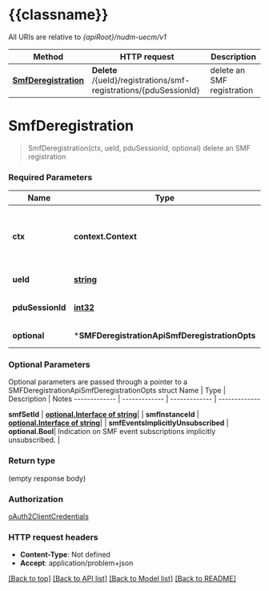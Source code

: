 # {{classname}}

All URIs are relative to *{apiRoot}/nudm-uecm/v1*

Method | HTTP request | Description
------------- | ------------- | -------------
[**SmfDeregistration**](SMFDeregistrationApi.md#SmfDeregistration) | **Delete** /{ueId}/registrations/smf-registrations/{pduSessionId} | delete an SMF registration

# **SmfDeregistration**
> SmfDeregistration(ctx, ueId, pduSessionId, optional)
delete an SMF registration

### Required Parameters

Name | Type | Description  | Notes
------------- | ------------- | ------------- | -------------
 **ctx** | **context.Context** | context for authentication, logging, cancellation, deadlines, tracing, etc.
  **ueId** | [**string**](.md)| Identifier of the UE | 
  **pduSessionId** | [**int32**](.md)| Identifier of the PDU session | 
 **optional** | ***SMFDeregistrationApiSmfDeregistrationOpts** | optional parameters | nil if no parameters

### Optional Parameters
Optional parameters are passed through a pointer to a SMFDeregistrationApiSmfDeregistrationOpts struct
Name | Type | Description  | Notes
------------- | ------------- | ------------- | -------------


 **smfSetId** | [**optional.Interface of string**](.md)|  | 
 **smfInstanceId** | [**optional.Interface of string**](.md)|  | 
 **smfEventsImplicitlyUnsubscribed** | **optional.Bool**| Indication on SMF event subscriptions implicitly unsubscribed. | 

### Return type

 (empty response body)

### Authorization

[oAuth2ClientCredentials](../README.md#oAuth2ClientCredentials)

### HTTP request headers

 - **Content-Type**: Not defined
 - **Accept**: application/problem+json

[[Back to top]](#) [[Back to API list]](../README.md#documentation-for-api-endpoints) [[Back to Model list]](../README.md#documentation-for-models) [[Back to README]](../README.md)

